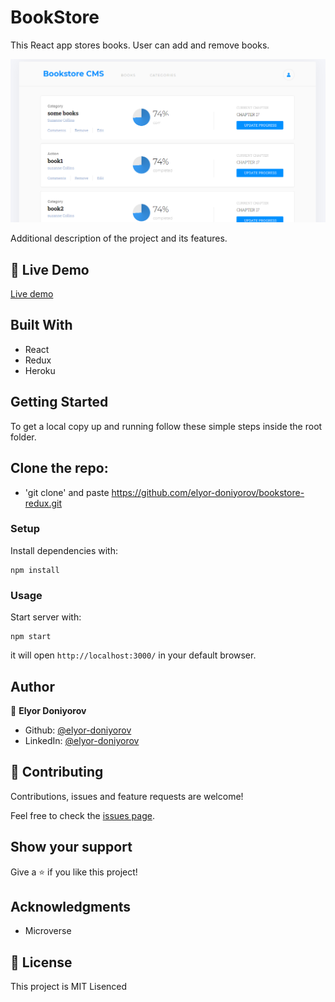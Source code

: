 # BookStore
This React app stores books. User can add and remove books. 

![Screenshot](images/Screenshot.png)

Additional description of the project and its features.

## 🔴  Live Demo

[Live demo](https://bookstore-react--app.herokuapp.com/)

## Built With

- React
- Redux
- Heroku

## Getting Started

To get a local copy up and running follow these simple steps inside the root folder.

## Clone the repo:

- 'git clone' and paste https://github.com/elyor-doniyorov/bookstore-redux.git

### Setup

Install dependencies with:

```
npm install
```

### Usage

Start server with:

```
npm start
```

it will open `http://localhost:3000/` in your default browser.

## Author

👤 **Elyor Doniyorov**

- Github: [@elyor-doniyorov](https://github.com/elyor-doniyorov)
- LinkedIn: [@elyor-doniyorov](www.linkedin.com/in/elyor-doniyorov)

## 🤝 Contributing

Contributions, issues and feature requests are welcome!

Feel free to check the [issues page](https://github.com/elyor-doniyorov/bookstore-redux/issues/3).

## Show your support

Give a ⭐️ if you like this project!

## Acknowledgments

- Microverse

## 📝 License

This project is MIT Lisenced
